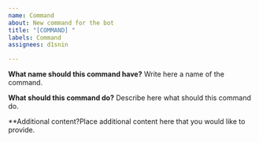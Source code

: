 ```yaml
---
name: Command
about: New command for the bot
title: "[COMMAND] "
labels: Command
assignees: d1snin

---
```


**What name should this command have?**
Write here a name of the command.

**What should this command do?** 
Describe here what should this command do.

**Additional content?Place additional content here that you would like to provide.
